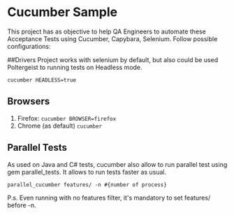 # Cucumber Sample

This project has as objective to help QA Engineers to automate these Acceptance Tests using Cucumber, Capybara, Selenium. Follow possible configurations:

##Drivers
Project works with selenium by default, but also could be used Poltergeist to running tests on Headless mode.

```cucumber HEADLESS=true```

## Browsers

1. Firefox: ```cucumber BROWSER=firefox```
2. Chrome (as default) ```cucumber```


## Parallel Tests

As used on Java and C# tests, cucumber also allow to run parallel test using gem parallel_tests. It allows to run tests faster as usual.

```parallel_cucumber features/ -n #{number of process}```

P.s.
Even running with no features filter, it's mandatory to set features/ before -n.
